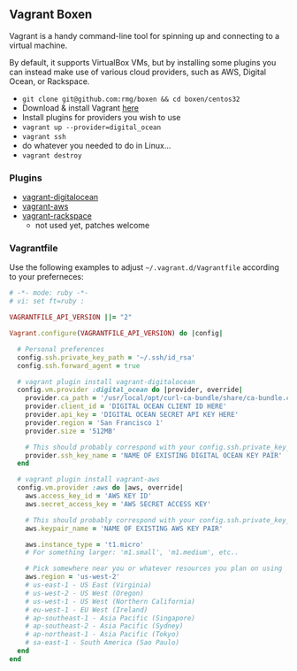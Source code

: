 ## Vagrant Boxen

Vagrant is a handy command-line tool for spinning up and connecting to a
virtual machine.

By default, it supports VirtualBox VMs, but by installing some plugins you can
instead make use of various cloud providers, such as AWS, Digital Ocean, or
Rackspace.

 * `git clone git@github.com:rmg/boxen && cd boxen/centos32`
 * Download & install Vagrant [here](http://downloads.vagrantup.com/)
 * Install plugins for providers you wish to use
 * `vagrant up --provider=digital_ocean`
 * `vagrant ssh`
 * do whatever you needed to do in Linux...
 * `vagrant destroy`


### Plugins

 * [vagrant-digitalocean](https://github.com/smdahlen/vagrant-digitalocean)
 * [vagrant-aws](https://github.com/mitchellh/vagrant-aws)
 * [vagrant-rackspace](https://github.com/mitchellh/vagrant-rackspace)
   * not used yet, patches welcome


### Vagrantfile

Use the following examples to adjust `~/.vagrant.d/Vagrantfile` according to your preferneces:

```ruby
# -*- mode: ruby -*-
# vi: set ft=ruby :

VAGRANTFILE_API_VERSION ||= "2"

Vagrant.configure(VAGRANTFILE_API_VERSION) do |config|

  # Personal preferences
  config.ssh.private_key_path = '~/.ssh/id_rsa'
  config.ssh.forward_agent = true

  # vagrant plugin install vagrant-digitalocean
  config.vm.provider :digital_ocean do |provider, override|
    provider.ca_path = '/usr/local/opt/curl-ca-bundle/share/ca-bundle.crt'
    provider.client_id = 'DIGITAL OCEAN CLIENT ID HERE'
    provider.api_key = 'DIGITAL OCEAN SECRET API KEY HERE'
    provider.region = 'San Francisco 1'
    provider.size = '512MB'

    # This should probably correspond with your config.ssh.private_key_path above
    provider.ssh_key_name = 'NAME OF EXISTING DIGITAL OCEAN KEY PAIR'
  end

  # vagrant plugin install vagrant-aws
  config.vm.provider :aws do |aws, override|
    aws.access_key_id = 'AWS KEY ID'
    aws.secret_access_key = 'AWS SECRET ACCESS KEY'

    # This should probably correspond with your config.ssh.private_key_path above
    aws.keypair_name = 'NAME OF EXISTING AWS KEY PAIR'

    aws.instance_type = 't1.micro'
    # For something larger: 'm1.small', 'm1.medium', etc..

    # Pick somewhere near you or whatever resources you plan on using
    aws.region = 'us-west-2'
    # us-east-1 - US East (Virginia)
    # us-west-2 - US West (Oregon)
    # us-west-1 - US West (Northern California)
    # eu-west-1 - EU West (Ireland)
    # ap-southeast-1 - Asia Pacific (Singapore)
    # ap-southeast-2 - Asia Pacific (Sydney)
    # ap-northeast-1 - Asia Pacific (Tokyo)
    # sa-east-1 - South America (Sao Paulo)
  end
end
```

